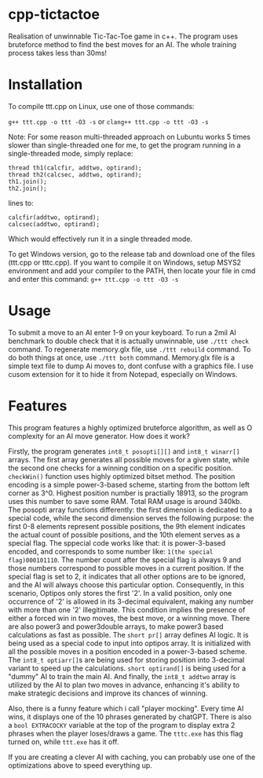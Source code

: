 # cpp-tictactoe

Realisation of unwinnable Tic-Tac-Toe game in c++. The program uses bruteforce method to find the best moves for an AI. The whole training process takes less than 30ms!

# Installation

To compile ttt.cpp on Linux, use one of those commands:

```g++ ttt.cpp -o ttt -O3 -s```
or
```clang++ ttt.cpp -o ttt -O3 -s```

Note: For some reason multi-threaded approach on Lubuntu works 5 times slower than single-threaded one for me, to get the program running in a single-threaded mode, simply replace:
```
thread th1(calcfir, addtwo, optirand);
thread th2(calcsec, addtwo, optirand);
th1.join();
th2.join();
```
lines to:
```
calcfir(addtwo, optirand);
calcsec(addtwo, optirand);
```
Which would effectively run it in a single threaded mode.

To get Windows version, go to the release tab and download one of the files (ttt.cpp or tttc.cpp). If you want to compile it on Windows, setup MSYS2 environment and add your compiler to the PATH, then locate your file in cmd and enter this command: ```g++ ttt.cpp -o ttt -O3 -s```

# Usage

To submit a move to an AI enter 1-9 on your keyboard. To run a 2mil AI benchmark to double check that it is actually unwinnable, use ```./ttt check``` command. To regenerate memory.glx file, use ```./ttt rebuild``` command. To do both things at once, use ```./ttt both``` command.
Memory.glx file is a simple text file to dump Ai moves to, dont confuse with a graphics file. I use cusom extension for it to hide it from Notepad, especially on Windows.

# Features

This program features a highly optimized bruteforce algorithm, as well as O complexity for an AI move generator. 
How does it work?

Firstly, the program generates ```int8_t posopti[][]``` and ```int8_t winarr[]``` arrays. The first array generates all possible moves for a given state, while the second one checks for a winning condition on a specific position.
```checkWin()``` function uses highly optimized bitset method.
The position encoding is a simple power-3-based scheme, starting from the bottom left corner as 3^0. Highest position number is practially 18913, so the program uses this number to save some RAM. Total RAM usage is around 340kb.
The posopti array functions differently: the first dimension is dedicated to a special code, while the second dimension serves the following purpose: the first 0-8 elements represent possible positions, the 9th element indicates the actual count of possible positions, and the 10th element serves as a special flag.
The sppecial code works like that: it is power-3-based encoded, and corresponds to some number like: ```1(the special flag)000101110```. The number count after the special flag is always 9 and those numbers correspond to possible moves in a current position.
If the special flag is set to 2, it indicates that all other options are to be ignored, and the AI will always choose this particular option. Consequently, in this scenario, Optipos only stores the first '2'. In a valid position, only one occurrence of '2' is allowed in its 3-decimal equivalent, making any number with more than one '2' illegitimate. 
This condition implies the presence of either a forced win in two moves, the best move, or a winning move.
There are also power3 and power3double arrays, to make power3 based calculations as fast as possible.
The ```short pr[]``` array defines AI logic. It is being used as a special code to input into optipos array. It is initialized with all the possible moves in a position encoded in a power-3-based scheme.
The ```int8_t optiarr[]```s are being used for storing position into 3-decimal variant to speed up the calculations.
```short optirand[]``` is being used for a "dummy" AI to train the main AI.
And finally, the ```int8_t addtwo``` array is utilized by the AI to plan two moves in advance, enhancing it's ability to make strategic decisions and improve its chances of winning.

Also, there is a funny feature which i call "player mocking". Every time AI wins, it displays one of the 10 phrases generated by chatGPT. There is also a ```bool EXTRACOCKY``` variable at the top of the program to display extra 2 phrases when the player loses/draws a game.
The ```tttc.exe``` has this flag turned on, while ```ttt.exe``` has it off.

If you are creating a clever AI with caching, you can probably use one of the optimizations above to speed everything up.


